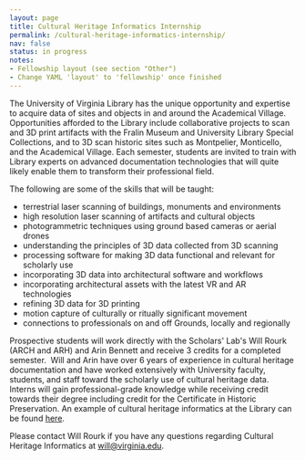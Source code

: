 ```yaml
---
layout: page
title: Cultural Heritage Informatics Internship
permalink: /cultural-heritage-informatics-internship/
nav: false
status: in progress
notes:
- Fellowship layout (see section "Other")
- Change YAML 'layout' to 'fellowship' once finished
---
```


The University of Virginia Library has the unique opportunity and expertise to acquire data of sites and objects in and around the Academical Village. Opportunities afforded to the Library include collaborative projects to scan and 3D print artifacts with the Fralin Museum and University Library Special Collections, and to 3D scan historic sites such as Montpelier, Monticello, and the Academical Village. Each semester, students are invited to train with Library experts on advanced documentation technologies that will quite likely enable them to transform their professional field.

The following are some of the skills that will be taught:

* terrestrial laser scanning of buildings, monuments and environments
* high resolution laser scanning of artifacts and cultural objects
* photogrammetric techniques using ground based cameras or aerial drones
* understanding the principles of 3D data collected from 3D scanning
* processing software for making 3D data functional and relevant for scholarly use
* incorporating 3D data into architectural software and workflows
* incorporating architectural assets with the latest VR and AR technologies
* refining 3D data for 3D printing
* motion capture of culturally or ritually significant movement
* connections to professionals on and off Grounds, locally and regionally

Prospective students will work directly with the Scholars' Lab's Will Rourk (ARCH and ARH) and Arin Bennett and receive 3 credits for a completed semester.  Will and Arin have over 6 years of experience in cultural heritage documentation and have worked extensively with University faculty, students, and staff toward the scholarly use of cultural heritage data. Interns will gain professional-grade knowledge while receiving credit towards their degree including credit for the Certificate in Historic Preservation. An example of cultural heritage informatics at the Library can be found [here](http://bit.ly/UVA3D).

Please contact Will Rourk if you have any questions regarding Cultural Heritage Informatics at [will@virginia.edu](mailto:will@virginia.edu).
